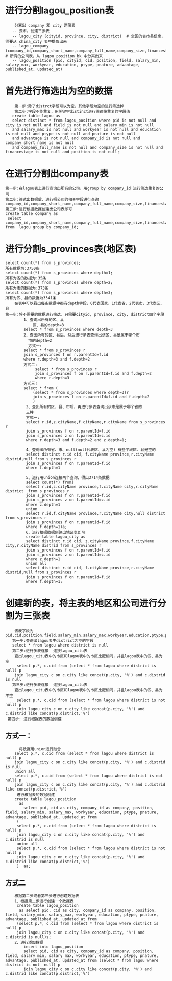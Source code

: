 # 进行分割lagou_position表
        分离出 company 和 city 两张表
       -- 要求，创建三张表
       -- lagou_city (cityid, province, city, district)  # 全国的省市县信息，需要从 china_city 表中提取出来
       -- lagou_company (company_id,company_short_name,company_full_name,company_size,financestage) # 所有的公司表，从 lagou_position_bk 中分离出来
       -- lagou_position (pid, cityid, cid, position, field, salary_min, salary_max, workyear, education, ptype, pnature, advantage, published_at, updated_at)
   
# 首先进行筛选出为空的数据
        第一步:除了distrct字段可以为空，其他字段为空的进行筛选掉
        第二步:字段不能重复，用关键字distinct进行筛选掉重复的字段值
       create table lagou as
       select distinct * from lagou_position where pid is not null and city is not null and field is not null and salary_min is not null
       and salary_max is not null and workyear is not null and education is not null and ptype is not null and pnature is not null
       and advantage is not null and company_id is not null and company_short_name is not null
       and company_full_name is not null and company_size is not null and financestage is not null and position is not null;
# 在进行分割出company表
    第一步:在lagou表上进行查询出所有的公司，用group by company_id 进行筛选重复的公司
    第二步:筛选出数据后，进行把公司的相关字段进行查询company_id,company_short_name,company_full_name,company_size,financestage
    第三步:进行根据数据创建出公司表即可
    create table company as
     select company_id,company_short_name,company_full_name,company_size,financestage from  lagou group by company_id;
# 进行分割s_provinces表(地区表)
    select count(*) from s_provinces;
    所有数据为:3750条
    select count(*) from s_provinces where depth=1;
    所有为省的数据为:35条
    select count(*) from s_provinces where depth=2;
    所有为市的数据为:373条
    select count(*) from s_provinces where depth=3;
    所有为区、县的数据为3341条
        在表中可以看出每条数据中都有depth字段，0代表国家，1代表省，2代表市，3代表区、县
    第一步:将不需要的数据进行筛选，只需要cityid, province, city, district四个字段
            1、查询出所有的区、县 
                区、县的depth=3
            select * from s_provinces where depth=3
            2、查出所有的区、县后，然后进行多表查询出该区、县是属于哪个市
              市的depth=2
              方式一:
            select * from s_provinces r
            join s_provinces f on r.parentId=f.id
            where r.depth=3 and f.depth=2
            方式二:
                 select * from s_provinces r
                 join s_provinces f on r.parentId=f.id and f.depth=2
                 where r.depth=3 
            方式三:
            select * from (
                (select * from s_provinces where depth=3)r
                join s_provinces f on r.parentId=f.id and f.depth=2
                )
             3、查出所有的区、县、市后，再进行多表查询出该市是属于哪个省的
             三种
             方式一:
             select r.id,z.cityName,f.cityName,r.cityName from s_provinces r
             join s_provinces f on r.parentId=f.id
             join s_provinces z on f.parentId=z.id
             where r.depth=3 and f.depth=2 and z.depth=1;
             
             4、查询出所有省、市、null(null代表区、县为空) 有些字段区、县是空的
             select distinct r.id cid, f.cityName province,r.cityName distrid,null from s_provinces r
             join s_provinces f on r.parentId=f.id
             where f.depth=1
               
             5、进行用union连接两个查询，得出3714条数据
             select count(*) from(
             select r.id,z.cityName province,f.cityName city,r.cityName district  from s_provinces r
             join s_provinces f on r.parentId=f.id
             join s_provinces z on f.parentId=z.id
             where z.depth=1
             union
             select r.id,f.cityName province,r.cityName city,null district  from s_provinces r
             join s_provinces f on r.parentid=f.id
             where f.depth=1)a;
             6、进行根据数据创建出地区表即可
             create table lagou_city as
             select distinct r.id cid, z.cityName province,f.cityName city,r.cityName distrid from s_provinces r
             join s_provinces f on r.parentId=f.id
             join s_provinces z on f.parentId=z.id
             where z.depth=1
             union all
             select distinct r.id cid, f.cityName province,r.cityName distrid,null from s_provinces r
             join s_provinces f on r.parentId=f.id
             where f.depth=1;
# 创建新的表，将主表的地区和公司进行分割为三张表
        该表字段为pid,cid,position,field,salary_min,salary_max,workyear,education,ptype,pnature,advantage,published_at,updated_at,company_id
       第一步:查询出lagou表中district为空的字段
       select * from lagou where district is null
       第二步:进行多表连接  连接lagou_citu表
        查出lagou_citu表中的市区和lagou表中的市区比配相同，并且lagou表中的区、县为空
         select p.*, c.cid from (select * from lagou where district is null) p
        join lagou_city c on c.city like concat(p.city, '%') and c.distrid is null
       第三步:进行多表连接  连接lagou_citu表
        查出lagou_citu表中的市区和lagou表中的市区比配相同，并且lagou表中的区、县为不空
         select p.*, c.cid from (select * from lagou where district is not  null) p
         join lagou_city c on c.city like concat(p.city, '%') and c.distrid like concat(p.district,'%')
     第四步: 进行根据表的数据创建
## 方式一：
          将数据用union进行融合
        select p.*, c.cid from (select * from lagou where district is null) p
        join lagou_city c on c.city like concat(p.city, '%') and c.distrid is null
        union all
        select p.*, c.cid from (select * from lagou where district is not  null) p
        join lagou_city c on c.city like concat(p.city, '%') and c.distrid like concat(p.district,'%')
         进行根据表的数据创建
        create table lagou_position
          as
            select pid, cid as city, company_id as company, position, field, salary_min, salary_max, workyear, education, ptype, pnature, advantage, published_at, updated_at from
         (
         select p.*, c.cid from (select * from lagou where district is null) p
         join lagou_city c on c.city like concat(p.city, '%') and c.distrid is null
         union all
         select p.*, c.cid from (select * from lagou where district is not  null) p
         join lagou_city c on c.city like concat(p.city, '%') and c.distrid like concat(p.district,'%')
         )  aa;
## 方式二
        根据第二步或者第三步进行创建数据表
        1、根据第二步进行创建一个数据表
         create table lagou_position
          as select pid, cid as city, company_id as company, position, field, salary_min, salary_max, workyear, education, ptype, pnature, advantage, published_at, updated_at from
         (select p.*, c.cid from (select * from lagou where district is null) p
         join lagou_city c on c.city like concat(p.city, '%') and c.distrid is null)s;
        2、进行添加数据
            insert into lagou_position
            select pid, cid as city, company_id as company, position, field, salary_min, salary_max, workyear, education, ptype, pnature, advantage, published_at, updated_at from (select * from lagou where district is not  null) p
            join lagou_city c on c.city like concat(p.city, '%') and c.distrid like concat(p.district,'%')
            
            

